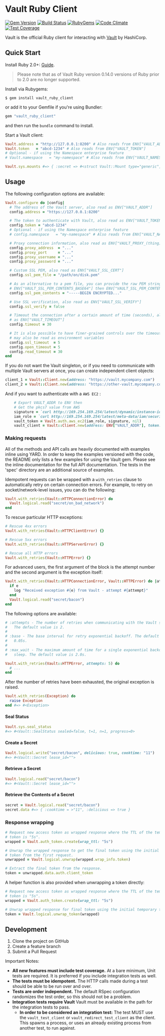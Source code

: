 # Vault Ruby Client

[![Gem Version](https://img.shields.io/gem/v/vault_ruby_client.svg?style=flat)](https://rubygems.org/gems/vault_ruby_client)
[![Build Status](https://github.com/khiav223577/vault_ruby_client/workflows/Ruby/badge.svg)](https://github.com/khiav223577/vault_ruby_client/actions)
[![RubyGems](http://img.shields.io/gem/dt/vault_ruby_client.svg?style=flat)](https://rubygems.org/gems/vault_ruby_client)
[![Code Climate](https://codeclimate.com/github/khiav223577/vault_ruby_client/badges/gpa.svg)](https://codeclimate.com/github/khiav223577/vault_ruby_client)
[![Test Coverage](https://codeclimate.com/github/khiav223577/vault_ruby_client/badges/coverage.svg)](https://codeclimate.com/github/khiav223577/vault_ruby_client/coverage)

Vault is the official Ruby client for interacting with [Vault](https://vaultproject.io) by HashiCorp.

Quick Start
-----------
Install Ruby 2.0+: [Guide](https://www.ruby-lang.org/en/documentation/installation/).

> Please note that as of Vault Ruby version 0.14.0 versions of Ruby prior to 2.0 are no longer supported.

Install via Rubygems:

    $ gem install vault_ruby_client

or add it to your Gemfile if you're using Bundler:

```ruby
gem "vault_ruby_client"
```

and then run the `bundle` command to install.

Start a Vault client:

```ruby
Vault.address = "http://127.0.0.1:8200" # Also reads from ENV["VAULT_ADDR"]
Vault.token   = "abcd-1234" # Also reads from ENV["VAULT_TOKEN"]
# Optional - if using the Namespace enterprise feature
# Vault.namespace   = "my-namespace" # Also reads from ENV["VAULT_NAMESPACE"]

Vault.sys.mounts #=> { :secret => #<struct Vault::Mount type="generic", description="generic secret storage"> }
```

Usage
-----
The following configuration options are available:

```ruby
Vault.configure do |config|
  # The address of the Vault server, also read as ENV["VAULT_ADDR"]
  config.address = "https://127.0.0.1:8200"

  # The token to authenticate with Vault, also read as ENV["VAULT_TOKEN"]
  config.token = "abcd-1234"
  # Optional - if using the Namespace enterprise feature
  # config.namespace   = "my-namespace" # Also reads from ENV["VAULT_NAMESPACE"]

  # Proxy connection information, also read as ENV["VAULT_PROXY_(thing)"]
  config.proxy_address  = "..."
  config.proxy_port     = "..."
  config.proxy_username = "..."
  config.proxy_password = "..."

  # Custom SSL PEM, also read as ENV["VAULT_SSL_CERT"]
  config.ssl_pem_file = "/path/on/disk.pem"

  # As an alternative to a pem file, you can provide the raw PEM string, also read in the following order of preference:
  # ENV["VAULT_SSL_PEM_CONTENTS_BASE64"] then ENV["VAULT_SSL_PEM_CONTENTS"]
  config.ssl_pem_contents = "-----BEGIN ENCRYPTED..."

  # Use SSL verification, also read as ENV["VAULT_SSL_VERIFY"]
  config.ssl_verify = false

  # Timeout the connection after a certain amount of time (seconds), also read
  # as ENV["VAULT_TIMEOUT"]
  config.timeout = 30

  # It is also possible to have finer-grained controls over the timeouts, these
  # may also be read as environment variables
  config.ssl_timeout  = 5
  config.open_timeout = 5
  config.read_timeout = 30
end
```

If you do not want the Vault singleton, or if you need to communicate with multiple Vault servers at once, you can create independent client objects:

```ruby
client_1 = Vault::Client.new(address: "https://vault.mycompany.com")
client_2 = Vault::Client.new(address: "https://other-vault.mycompany.com")
```

And if you want to authenticate with a `AWS EC2` :

```ruby
    # Export VAULT_ADDR to ENV then
    # Get the pkcs7 value from AWS
    signature = `curl http://169.254.169.254/latest/dynamic/instance-identity/pkcs7`
    iam_role = `curl http://169.254.169.254/latest/meta-data/iam/security-credentials/`
    vault_token = Vault.auth.aws_ec2(iam_role, signature, nil)
    vault_client = Vault::Client.new(address: ENV["VAULT_ADDR"], token: vault_token.auth.client_token)
```

### Making requests
All of the methods and API calls are heavily documented with examples inline using YARD. In order to keep the examples versioned with the code, the README only lists a few examples for using the Vault gem. Please see the inline documentation for the full API documentation. The tests in the 'spec' directory are an additional source of examples.

Idempotent requests can be wrapped with a `with_retries` clause to automatically retry on certain connection errors. For example, to retry on socket/network-level issues, you can do the following:

```ruby
Vault.with_retries(Vault::HTTPConnectionError) do
  Vault.logical.read("secret/on_bad_network")
end
```

To rescue particular HTTP exceptions:

```ruby
# Rescue 4xx errors
Vault.with_retries(Vault::HTTPClientError) {}

# Rescue 5xx errors
Vault.with_retries(Vault::HTTPServerError) {}

# Rescue all HTTP errors
Vault.with_retries(Vault::HTTPError) {}
```

For advanced users, the first argument of the block is the attempt number and the second argument is the exception itself:

```ruby
Vault.with_retries(Vault::HTTPConnectionError, Vault::HTTPError) do |attempt, e|
  if e
    log "Received exception #{e} from Vault - attempt #{attempt}"
  end
  Vault.logical.read("secret/bacon")
end
```

The following options are available:

```ruby
# :attempts - The number of retries when communicating with the Vault server.
#   The default value is 2.
#
# :base - The base interval for retry exponential backoff. The default value is
#   0.05s.
#
# :max_wait - The maximum amount of time for a single exponential backoff to
#   sleep. The default value is 2.0s.

Vault.with_retries(Vault::HTTPError, attempts: 5) do
  # ...
end
```

After the number of retries have been exhausted, the original exception is raised.

```ruby
Vault.with_retries(Exception) do
  raise Exception
end #=> #<Exception>
```

#### Seal Status
```ruby
Vault.sys.seal_status
#=> #<Vault::SealStatus sealed=false, t=1, n=1, progress=0>
```

#### Create a Secret
```ruby
Vault.logical.write("secret/bacon", delicious: true, cooktime: "11")
#=> #<Vault::Secret lease_id="">
```

#### Retrieve a Secret
```ruby
Vault.logical.read("secret/bacon")
#=> #<Vault::Secret lease_id="">
```

#### Retrieve the Contents of a Secret
```ruby
secret = Vault.logical.read("secret/bacon")
secret.data #=> { :cooktime = >"11", :delicious => true }
```

### Response wrapping

```ruby
# Request new access token as wrapped response where the TTL of the temporary
# token is "5s".
wrapped = Vault.auth_token.create(wrap_ttl: "5s")

# Unwrap the wrapped response to get the final token using the initial temporary
# token from the first request.
unwrapped = Vault.logical.unwrap(wrapped.wrap_info.token)

# Extract the final token from the response.
token = unwrapped.data.auth.client_token
```

A helper function is also provided when unwrapping a token directly:

```ruby
# Request new access token as wrapped response where the TTL of the temporary
# token is "5s".
wrapped = Vault.auth_token.create(wrap_ttl: "5s")

# Unwrap wrapped response for final token using the initial temporary token.
token = Vault.logical.unwrap_token(wrapped)
```


Development
-----------
1. Clone the project on GitHub
2. Create a feature branch
3. Submit a Pull Request

Important Notes:

- **All new features must include test coverage.** At a bare minimum, Unit tests are required. It is preferred if you include integration tests as well.
- **The tests must be idempotent.** The HTTP calls made during a test should be able to be run over and over.
- **Tests are order independent.** The default RSpec configuration randomizes the test order, so this should not be a problem.
- **Integration tests require Vault**  Vault must be available in the path for the integration tests to pass.
   - **In order to be considered an integration test:** The test MUST use the `vault_test_client` or `vault_redirect_test_client` as the client. This spawns a process, or uses an already existing process from another test, to run against.
